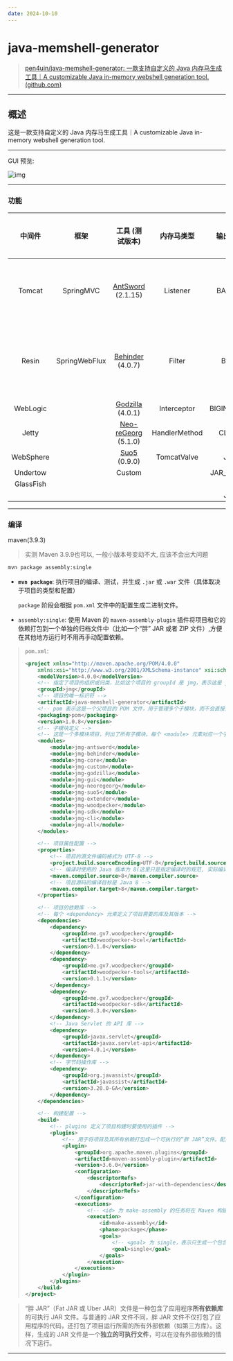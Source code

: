 ```yaml
---
date: 2024-10-10
---
```


# java-memshell-generator

> [pen4uin/java-memshell-generator: 一款支持自定义的 Java 内存马生成工具｜A customizable Java in-memory webshell generation tool. (github.com)](https://github.com/pen4uin/java-memshell-generator)

-----

## 概述

这是一款支持自定义的 Java 内存马生成工具｜A customizable Java in-memory webshell generation tool.

---

GUI 预览:

![img](http://cdn.ayusummer233.top/DailyNotes/202410101733465.png)

---

### 功能

|  中间件   |     框架      |                       工具 (测试版本)                        |  内存马类型   |  输出格式  |    辅助模块    |
| :-------: | :-----------: | :----------------------------------------------------------: | :-----------: | :--------: | :------------: |
|  Tomcat   |   SpringMVC   | [AntSword](https://github.com/AntSwordProject/antSword) (2.1.15) |   Listener    |   BASE64   |  专项漏洞封装  |
|   Resin   | SpringWebFlux |   [Behinder](https://github.com/rebeyond/Behinder) (4.0.7)   |    Filter     |    BCEL    | 表达式语句封装 |
| WebLogic  |               | [Godzilla](https://github.com/BeichenDream/Godzilla) (4.0.1) |  Interceptor  | BIGINTEGER |                |
|   Jetty   |               | [Neo-reGeorg](https://github.com/L-codes/Neo-reGeorg) (5.1.0) | HandlerMethod |   CLASS    |                |
| WebSphere |               |        [Suo5](https://github.com/zema1/suo5) (0.9.0)         |  TomcatValve  |    JAR     |                |
| Undertow  |               |                            Custom                            |               | JAR_AGENT  |                |
| GlassFish |               |                                                              |               |     JS     |                |
|           |               |                                                              |               |    JSP     |                |

---

### 编译

maven(3.9.3) 

> 实测 Maven 3.9.9也可以, 一般小版本号变动不大, 应该不会出大问题

```bash
mvn package assembly:single
```

- **`mvn package`**: 执行项目的编译、测试，并生成 `.jar` 或 `.war` 文件（具体取决于项目的类型和配置）

  `package` 阶段会根据 `pom.xml` 文件中的配置生成二进制文件。

- `assembly:single`: 使用 Maven 的 `maven-assembly-plugin` 插件将项目和它的依赖打包到一个单独的归档文件中（比如一个“胖” JAR 或者 ZIP 文件）,方便在其他地方运行时不用再手动配置依赖。

> `pom.xml`:
>
> ```xml
> <project xmlns="http://maven.apache.org/POM/4.0.0"
>     xmlns:xsi="http://www.w3.org/2001/XMLSchema-instance" xsi:schemaLocation="http://maven.apache.org/POM/4.0.0 http://maven.apache.org/maven-v4_0_0.xsd">
>     <modelVersion>4.0.0</modelVersion>
>     <!-- 指定了项目的组织或归类，比如这个项目的 groupId 是 jmg，表示这是 jmg 组织或团队的项目 -->
>     <groupId>jmg</groupId>
>     <!-- 项目的唯一标识符 -->
>     <artifactId>java-memshell-generator</artifactId>
>     <!-- pom 表示这是一个父项目的 POM 文件，用于管理多个子模块，而不会直接生成可执行的二进制文件 -->
>     <packaging>pom</packaging>
>     <version>1.0.8</version>
>     <!-- 子模块定义 -->
>     <!-- 这是一个多模块项目，列出了所有子模块。每个 <module> 元素对应一个子项目。这些模块是独立的子项目，但共享父 POM 的依赖和配置 -->
>     <modules>
>         <module>jmg-antsword</module>
>         <module>jmg-behinder</module>
>         <module>jmg-core</module>
>         <module>jmg-custom</module>
>         <module>jmg-godzilla</module>
>         <module>jmg-gui</module>
>         <module>jmg-neoregeorg</module>
>         <module>jmg-suo5</module>
>         <module>jmg-extender</module>
>         <module>jmg-woodpecker</module>
>         <module>jmg-sdk</module>
>         <module>jmg-cli</module>
>         <module>jmg-all</module>
>     </modules>
> 
>     <!-- 项目属性配置 -->
>     <properties>
>         <!-- 项目的源文件编码格式为 UTF-8 -->
>         <project.build.sourceEncoding>UTF-8</project.build.sourceEncoding>
>         <!-- 编译时使用的 Java 版本为 8(这里只是指定编译时的规范, 实际编译时不强制需要jdk8) -->
>         <maven.compiler.source>8</maven.compiler.source>
>         <!-- 项目源码的编译目标是 Java 8 -->
>         <maven.compiler.target>8</maven.compiler.target>
>     </properties>
> 
>     <!-- 项目的依赖库 -->
>     <!-- 每个 <dependency> 元素定义了项目需要的库及其版本 -->
>     <dependencies>
>         <dependency>
>             <groupId>me.gv7.woodpecker</groupId>
>             <artifactId>woodpecker-bcel</artifactId>
>             <version>0.1.0</version>
>         </dependency>
>         <dependency>
>             <groupId>me.gv7.woodpecker</groupId>
>             <artifactId>woodpecker-tools</artifactId>
>             <version>0.1.1</version>
>         </dependency>
>         <dependency>
>             <groupId>me.gv7.woodpecker</groupId>
>             <artifactId>woodpecker-sdk</artifactId>
>             <version>0.3.0</version>
>         </dependency>
>         <!-- Java Servlet 的 API 库 -->
>         <dependency>
>             <groupId>javax.servlet</groupId>
>             <artifactId>javax.servlet-api</artifactId>
>             <version>4.0.1</version>
>         </dependency>
>         <!-- 字节码操作库 -->
>         <dependency>
>             <groupId>org.javassist</groupId>
>             <artifactId>javassist</artifactId>
>             <version>3.20.0-GA</version>
>         </dependency>
>     </dependencies>
> 
>     <!-- 构建配置 -->
>     <build>
>         <!-- plugins 定义了项目构建时要使用的插件 -->
>         <plugins>
>             <!-- 用于将项目及其所有依赖打包成一个可执行的“胖 JAR”文件。配置中的 jar-with-dependencies 说明了这个 JAR 包会包含所有依赖库 -->
>             <plugin>
>                 <groupId>org.apache.maven.plugins</groupId>
>                 <artifactId>maven-assembly-plugin</artifactId>
>                 <version>3.6.0</version>
>                 <configuration>
>                     <descriptorRefs>
>                         <descriptorRef>jar-with-dependencies</descriptorRef>
>                     </descriptorRefs>
>                 </configuration>
>                 <executions>
>                     <!-- <id> 为 make-assembly 的任务将在 Maven 构建的 package 阶段执 -->
>                     <execution>
>                         <id>make-assembly</id>
>                         <phase>package</phase>
>                         <goals>
>                             <!-- <goal> 为 single，表示只生成一个包含依赖的 JAR 文件 -->
>                             <goal>single</goal>
>                         </goals>
>                     </execution>
>                 </executions>
>             </plugin>
>         </plugins>
>     </build>
> </project>
> ```

> “胖 JAR”（Fat JAR 或 Uber JAR）文件是一种包含了应用程序**所有依赖库**的可执行 JAR 文件。与普通的 JAR 文件不同，胖 JAR 文件不仅打包了应用程序的代码，还打包了项目运行所需的所有外部依赖（如第三方库）。这样，生成的 JAR 文件是一个**独立的可执行文件**，可以在没有外部依赖的情况下运行。

---





